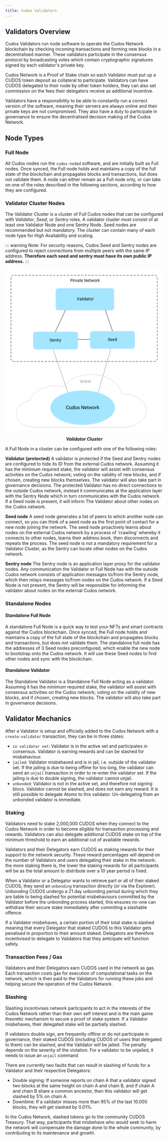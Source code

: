 ```yaml
---
title: Cudos Validators
---
```


## Validators Overview

Cudos Validators run node software to operate the Cudos Network blockchain by checking incoming transactions and forming new blocks in a decentralised manner. These validators participate in the consensus protocol by broadcasting votes which contain cryptographic signatures signed by each validator's private key.

Cudos Network is a Proof of Stake chain so each Validator must put up a CUDOS token deposit as collateral to participate. Validators can have CUDOS delegated to their node by other token holders, they can also set commission on the fees their delegators receive as additional incentive.

<!---The Validator pool is currently permissioned to allow the network to launch from testnet with stability, this will fully open once the network is deployed to mainnet. The active Validators on the network are determined by who has the most stake delegated to them — the top 100 Validator candidates with the most stake will become Cudos Network Validators.--->

Validators have a responsibility to be able to constantly run a correct version of the software, meaning their servers are always online and their private keys are not compromised. They also have a duty to participate in governance to ensure the decentralised decision making of the Cudos Network.

<!---### Become A Validator

If you are interested in becoming an early Cudos Validator during the testnet please get in touch with us using [this application form](https://www.cudos.org/#contact-us).

If you're already on the whitelist and looking to get setup on your hardware with a Validator Node please visit our [build docs](/build/validator.html)
--->

## Node Types

### Full Node
All Cudos nodes run the `cudos-noded` software, and are initially built as Full nodes. Once synced, the Full node holds and maintains a copy of the full state of the blockchain and propagates blocks and transactions, but does not validate them. A node can either remain as a Full node only, or can take on one of the roles described in the following sections, according to how they are configured. 



### Validator Cluster Nodes
The Validator Cluster is a cluster of Full Cudos nodes that can be configured with *Validator*, *Seed*, or *Sentry* roles. A validator cluster must consist of at least one Validator Node and one Sentry Node. Seed nodes are recommended but not mandatory. The cluster can contain many of each node type for High Availability and scaling. 

::: warning Note:
For security reasons, Cudos Seed and Sentry nodes are configured to reject connections from multiple peers with the same IP address. **Therefore each seed and sentry must have its own public IP address.**
:::


<center>
  <img src="./clusterbasic.png">
</center>
<p style="text-align:center;"><b><i>Validator Cluster</i></b>
</p>

A Full Node in a cluster can be configured with one of the following roles: 

**Validator (protected)** A validator is protected if the Seed and Sentry nodes are configured to hide its ID from the external Cudos network. Assuming it has the minimum required stake, the validator will assist with consensus activities on the Cudos network; voting on the validity of new blocks, and if chosen, creating new blocks themselves. The validator will also take part in governance decisions. The protected Validator has no direct connections to the outside Cudos network, instead it communicates at the application layer with the Sentry Node which in turn communicates with the Cudos network. If a Seed node is present, it will inform The Validator about other nodes on the Cudos network. 

**Seed node**  A seed node generates a list of peers to which another node can connect, so you can think of a seed node as the first point of contact for a new node joining the network. The seed node proactively learns about nodes on the external Cudos network by a process of ‘crawling’ whereby it connects to other nodes, learns their address book, then disconnects and repeats the process. The seed node is not a mandatory requirement for a Validator Cluster, as the Sentry can locate other nodes on the Cudos network.

**Sentry node**  The Sentry node is an application layer proxy for the validator nodes. Any communication the Validator or Full Node has with the outside Cudos network consists of application messages to/from the Sentry node, which then relays messages to/from nodes on the Cudos network. If a Seed Node is not present, the Sentry will be responsible for informing the validator about nodes on the external Cudos network.

### Standalone Nodes

#### Standalone Full Node

A standalone Full Node is a quick way to test your NFTs and smart contracts against the Cudos blockchain. Once synced, the Full node holds and maintains a copy of the full state of the blockchain and propagates blocks and transactions, but does not validate them.
The standalone full node has the addresses of 3 Seed nodes preconfigured, which enable the new node to bootstrap onto the Cudos network. It will use these Seed nodes to find other nodes and sync with the blockchain.

#### Standalone Validator
The Standalone Validator is a Standalone Full Node acting as a validator. Assuming it has the minimum required stake, the validator will assist with consensus activities on the Cudos network; voting on the validity of new blocks, and if chosen, creating new blocks. The validator will also take part in governance decisions. 

## Validator Mechanics

After a Validator is setup and officially added to the Cudos Network with a `create-validator` transaction, they can be in three states:

- `in validator set`: Validator is in the active set and participates in consensus. Validator is earning rewards and can be slashed for misbehaviour.
- `jailed`: Validator misbehaved and is in jail, i.e. outside of the validator set. If the jailing is due to being offline for too long, the validator can send an `unjail` transaction in order to re-enter the validator set. If the jailing is due to double signing, the validator cannot unjail.
- `unbonded`: Validator is not in the active set, and therefore not signing blocs. Validator cannot be slashed, and does not earn any reward. It is still possible to delegate Atoms to this validator. Un-delegating from an unbonded validator is immediate.

### Staking

Validators need to stake 2,000,000 CUDOS when they connect to the Cudos Network in order to become eligible for transaction processing and rewards. Validators can also delegate additional CUDOS stake on top of the minimum threshold to earn an additional cut of available rewards.

Validators and their Delegators earn CUDOS as staking rewards for their support to the network security. These reward percentages will depend on the number of Validators and users delegating their stake in the network: the more staking there is, the lower the staking rewards for all participants will be as the total amount to distribute over a 10 year period is fixed.

When a Validator or a Delegator wants to retrieve part or all of their staked CUDOS, they send an `unbonding` transaction directly (or via the Explorer). Unbonding CUDOS undergo a 21 day unbonding period during which they are liable to being slashed for potential misbehaviours committed by the Validator before the unbonding process started, this ensures no-one can withdraw their secure stake immediately after commiting a slashable offence.

If a Validator misbehaves, a certain portion of their total stake is slashed meaning that every Delegator that staked CUDOS to this Validator gets penalised in proportion to their amount staked. Delegators are therefore incentivised to delegate to Validators that they anticipate will function safely.

### Transaction Fees / Gas

Validators and their Delegators earn CUDOS used in the network as gas. Each transaction costs gas for execution of computational tasks on the network, which is then paid to the Validators for running these jobs and helping secure the operation of the Cudos Network.

### Slashing

Slashing incentivises network participants to act in the interests of the Cudos Network rather than their own self interest and is the main game theoretic mechanism to secure a proof of stake system. If a Validator misbehaves, their delegated stake will be partially slashed.

If validators double sign, are frequently offline or do not participate in governance, their staked CUDOS (including CUDOS of users that delegated to them) can be slashed, and the Validator will be jailed.
The penalty depends on the severity of the violation.
For a validator to be unjailed, it needs to issue an `unjail` command

There are currently two faults that can result in slashing of funds for a Validator and their respective Delegators:

- Double signing: If someone reports on chain A that a validator signed two blocks at the same height on chain A and chain B, and if chain A and chain B share a common ancestor, then this validator will get slashed by 5% on chain A.
- Downtime: If a validator misses more than 95% of the last 10.000 blocks, they will get slashed by 0.01%.

In the Cudos Network, slashed tokens go to the community CUDOS Treasury. That way, participants that misbehave who would seek to harm the network will compensate the damage done to the whole community, by contributing to its maintenance and growth.
